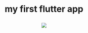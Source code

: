 
 
<h1 align="center">  my first flutter app</p></h3>


<h3 align="center"><img src="https://github.com/user-attachments/assets/775bc31e-4a7b-4462-9355-c8f815c283b7"  /></h3>



